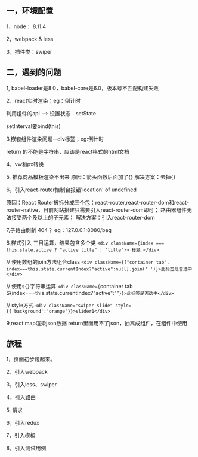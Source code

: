 ## 一，环境配置
1，node： 8.11.4

2，webpack & less 

3，插件类：swiper

## 二，遇到的问题
1, babel-loader是8.0，babel-core是6.0，版本号不匹配构建失败

2，react实时渲染；eg：倒计时

利用组件的api --> 设置状态：setState

setInterval要bind(this)

3,嵌套组件渲染问题--div标签；eg:倒计时

return 的不能是字符串，应该是react格式的html文档

4，vw和px转换


5, 推荐商品模板渲染不出来
原因：箭头函数后面加了{}
解决方案：去掉{}

6，引入react-router控制台报错'location' of undefined

原因：React Router被拆分成三个包：react-router,react-router-dom和react-router-native，目前网站搭建只需要引入react-router-dom即可； 路由器组件无法接受两个及以上的子元素；
解决方案：引入react-router-dom

7,子路由刷新 404？
eg：127.0.0.1:8080/bag




8,样式引入
 三目运算，结果包含多个类 
 `<div className={index === this.state.active ? "active title" : 'title'}> 标题 </div> `
 
 // 使用数组的join方法组合class 
 `<div className={["container tab", index===this.state.currentIndex?"active":null].join(' ')}>此标签是否选中</div> `
 
 // 使用`${}`字符串运算 
 `<div className={`container tab ${index===this.state.currentIndex?"active":""}`}>此标签是否选中</div>`
 
 // style方式
 `<div className="swiper-slide" style={{'background':'orange'}}>slider1</div>`
 
 9,react map渲染json数据
 return里面用不了json，抽离成组件，在组件中使用

## 旅程

1，页面初步跑起来。

2，引入webpack

3，引入less、swiper

4，引入路由

5, 请求

6，引入redux

7，引入模板

8，引入测试用例
